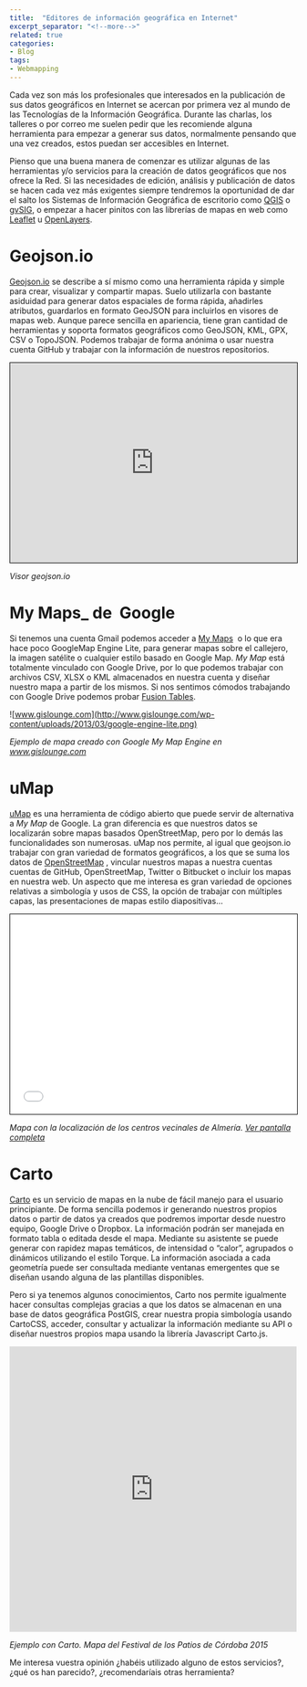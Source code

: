 ```yaml
---
title:  "Editores de información geográfica en Internet"
excerpt_separator: "<!--more-->"
related: true
categories:
- Blog
tags:
- Webmapping
---
```

     
Cada vez son más los profesionales que interesados en la publicación de sus datos geográficos en Internet se acercan por primera vez al mundo de las Tecnologías de la Información Geográfica. Durante las charlas, los talleres o por correo me suelen pedir que les recomiende alguna herramienta para empezar a generar sus datos, normalmente pensando que una vez creados, estos puedan ser accesibles en Internet.
<!--more-->
Pienso que una buena manera de comenzar es utilizar algunas de las herramientas y/o servicios para la creación de datos geográficos que nos ofrece la Red. Si las necesidades de edición, análisis y publicación de datos se hacen cada vez más exigentes siempre tendremos la oportunidad de dar el salto los Sistemas de Información Geográfica de escritorio como [QGIS](http://www.qgis.org/es/site/ "QGIS") o [gvSIG](http://www.gvsig.com/es/productos/gvsig-desktop/descargas "gvSIG"), o empezar a hacer pinitos con las librerías de mapas en web como [Leaflet](http://leafletjs.com/ "http://leafletjs.com/") u [OpenLayers](http://openlayers.org/ "http://openlayers.org/").

# Geojson.io

[Geojson.io](http://geojson.io/#map=2/20.0/0.0) se describe a sí mismo como una herramienta rápida y simple para crear, visualizar y compartir mapas. Suelo utilizarla con bastante asiduidad para generar datos espaciales de forma rápida, añadirles atributos, guardarlos en formato GeoJSON para incluirlos en visores de mapas web. Aunque parece sencilla en apariencia, tiene gran cantidad de herramientas y soporta formatos geográficos como GeoJSON, KML, GPX, CSV o TopoJSON. Podemos trabajar de forma anónima o usar nuestra cuenta GitHub y trabajar con la información de nuestros repositorios.

<iframe style="border: 1px solid black;" src="http://bl.ocks.org/d/269a7dd4cf989631ffd9" frameborder="0" marginwidth="0" marginheight="0" scrolling="no" width="100%" height="350"></iframe>

*Visor geojson.io*

# My Maps_ de  Google

Si tenemos una cuenta Gmail podemos acceder a [My Maps](https://www.google.com/maps/d/?hl=es "My Map Google")  o lo que era hace poco GoogleMap Engine Lite, para generar mapas sobre el callejero, la imagen satélite o cualquier estilo basado en Google Map. _My Map_ está totalmente vinculado con Google Drive, por lo que podemos trabajar con archivos CSV, XLSX o KML almacenados en nuestra cuenta y diseñar nuestro mapa a partir de los mismos. Si nos sentimos cómodos trabajando con Google Drive podemos probar [Fusion Tables](https://support.google.com/fusiontables/answer/2571232).

![www.gislounge.com](http://www.gislounge.com/wp-content/uploads/2013/03/google-engine-lite.png)

*Ejemplo de mapa creado con Google My Map Engine en www.gislounge.com*

# uMap

[uMap](http://umap.openstreetmap.fr/es/) es una herramienta de código abierto que puede servir de alternativa a _My Map_ de Google. La gran diferencia es que nuestros datos se localizarán sobre mapas basados OpenStreetMap, pero por lo demás las funcionalidades son numerosas. uMap nos permite, al igual que geojson.io trabajar con gran variedad de formatos geográficos, a los que se suma los datos de [OpenStreetMap](http://www.openstreetmap.org/ "OpenStreetMap") , vincular nuestros mapas a nuestra cuentas cuentas de GitHub, OpenStreetMap, Twitter o Bitbucket o incluir los mapas en nuestra web. Un aspecto que me interesa es gran variedad de opciones relativas a simbología y usos de CSS, la opción de trabajar con múltiples capas, las presentaciones de mapas estilo diapositivas...

<iframe style="border: 1px solid black;" src=src="http://umap.openstreetmap.fr/es/map/centros-vecinales-almeria_39435?scaleControl=false&amp;miniMap=false&amp;scrollWheelZoom=false&amp;zoomControl=true&amp;allowEdit=false&amp;moreControl=true&amp;datalayersControl=true&amp;onLoadPanel=undefined&amp;captionBar=false" frameborder="0" marginwidth="0" marginheight="0" scrolling="no" width="100%" height="350"></iframe>

*Mapa con la localización de los centros vecinales de Almería. [Ver pantalla completa](http://umap.openstreetmap.fr/es/map/centros-vecinales-almeria_39435)*

# Carto

[Carto](https://carto.com/ "Carto") es un servicio de mapas en la nube de fácil manejo para el usuario principiante. De forma sencilla podemos ir generando nuestros propios datos o partir de datos ya creados que podremos importar desde nuestro equipo, Google Drive o Dropbox. La información podrán ser manejada en formato tabla o editada desde el mapa. Mediante su asistente se puede generar con rapidez mapas temáticos, de intensidad o “calor”, agrupados o dinámicos utilizando el estilo Torque. La información asociada a cada geometría puede ser consultada mediante ventanas emergentes que se diseñan usando alguna de las plantillas disponibles.

Pero si ya tenemos algunos conocimientos, Carto nos permite igualmente hacer consultas complejas gracias a que los datos se almacenan en una base de datos geográfica PostGIS, crear nuestra propia simbología usando CartoCSS, acceder, consultar y actualizar la información mediante su API o diseñar nuestros propios mapa usando la librería Javascript Carto.js.

<div style="text-align: center;"><iframe src="https://sigdeletras.carto.com/viz/336c862e-f309-11e4-a1c8-0e8dde98a187/embed_map" frameborder="0" width="100%" height="500"></iframe>
</div>

*Ejemplo con Carto. Mapa del Festival de los Patios de Córdoba 2015*

Me interesa vuestra opinión ¿habéis utilizado alguno de estos servicios?, ¿qué os han parecido?, ¿recomendaríais otras herramienta?        

